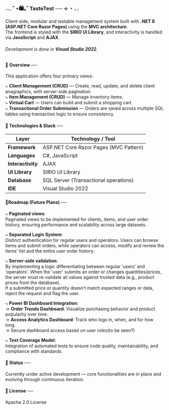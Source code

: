 ### 𓂃 ˚ ⋆🛍️｡˚ TasteTest ── ⟢ ・⸝⸝

Client-side, modular and testable management system built with **.NET 8 (ASP.NET Core Razor Pages)** using the **MVC architecture**.   
The frontend is styled with the **SIRIO UI Library**, and interactivity is handled via **JavaScript** and **AJAX**.

###### Development is done in **Visual Studio 2022**.

#### 📍 Overview ──

This application offers four primary views:

⤷  **Client Management (CRUD)** — Create, read, update, and delete client anagraphics, with server-side pagination.  
⤷  **Item Management (CRUD)** — Manage inventory items.  
⤷  **Virtual Cart** — Users can build and submit a shopping cart.  
⤷  **Transactional Order Submission** — Orders are saved across multiple SQL tables using transaction logic to ensure consistency.  

#### 📍 Technologies & Stack ──

| Layer            | Technology / Tool                         |
|------------------|-------------------------------------------|
| **Framework**     | ASP.NET Core Razor Pages (MVC Pattern)   |
| **Languages**     | C#, JavaScript                           |
| **Interactivity** | AJAX                                     |
| **UI Library**    | SIRIO UI Library                         |
| **Database**      | SQL Server (Transactional operations)    |
| **IDE**           | Visual Studio 2022                       |


#### 📍Roadmap (Future Plans)  ──

⤷ **Paginated views**:  
Paginated views to be implemented for clients, items, and user order history, ensuring performance and scalability across large datasets.

⤷ **Separated Login System**:  
 Distinct authentication for regular users and operators. Users can browse items and submit orders, while operators can access, modify and review the items' list and the entire user order history.

⤷ **Server-side validation**:  
 By implementing a logic differentiating between regular 'users' and 'operators'. When the 'user' submits an order or changes quantities/prices, the server must re-validate all values against trusted data (e.g., product  
 prices from the database).    
 If a submitted price or quantity doesn’t match expected ranges or data, reject the request and flag the user.

⤷ **Power BI Dashboard Integration**:  
  → **Order Trends Dashboard**: Visualize purchasing behavior and product popularity over time.  
  → **Access Analytics Dashboard**: Track who logs in, when, and for how long.  
  → Secure dashboard access based on user roles(to be seen?)  

⤷ **Test Coverage Model**:  
 Integration of automated tests to ensure code quality, maintainability, and compliance with standards.  

#### 📍 Status  ──
Currently under active development — core functionalities are in place and evolving through continuous iteration.  

#### 🔖  License ──   
Apache 2.0 License
